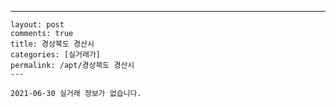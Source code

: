 ---
    layout: post
    comments: true
    title: 경상북도 경산시
    categories: [실거래가]
    permalink: /apt/경상북도 경산시
    ---

    2021-06-30 실거래 정보가 없습니다.

    